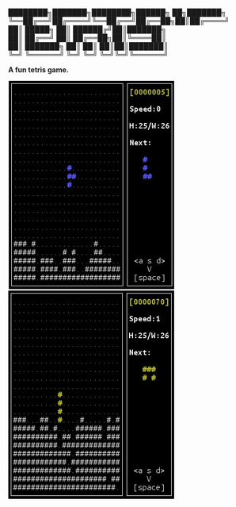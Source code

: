 ████████╗███████╗████████╗██████╗ ██╗███████╗<br>
╚══██╔══╝██╔════╝╚══██╔══╝██╔══██╗██║██╔════╝<br>
   ██║   █████╗     ██║   ██████╔╝██║███████╗<br>
   ██║   ██╔══╝     ██║   ██╔══██╗██║╚════██║<br>
   ██║   ███████╗   ██║   ██║  ██║██║███████║<br>
   ╚═╝   ╚══════╝   ╚═╝   ╚═╝  ╚═╝╚═╝╚══════╝<br>
	                                                 
<strong>A fun tetris game.</strong>

<img src="https://raw.githubusercontent.com/kirimaks/tetris/master/pics/pic1.png" border="0" alt="tetris">
&nbsp;
<img src="https://raw.githubusercontent.com/kirimaks/tetris/master/pics/pic2.png" border="0" alt="tetris">

